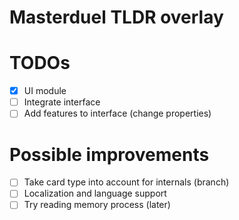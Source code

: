 # Masterduel TLDR overlay

# TODOs
- [X] UI module
- [ ] Integrate interface
- [ ] Add features to interface (change properties)

# Possible improvements
- [ ] Take card type into account for internals (branch)
- [ ] Localization and language support
- [ ] Try reading memory process (later)